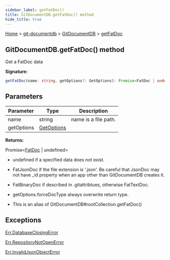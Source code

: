 ```yaml
---
sidebar_label: getFatDoc()
title: GitDocumentDB.getFatDoc() method
hide_title: true
---
```


[Home](./index.md) &gt; [git-documentdb](./git-documentdb.md) &gt; [GitDocumentDB](./git-documentdb.gitdocumentdb.md) &gt; [getFatDoc](./git-documentdb.gitdocumentdb.getfatdoc.md)

## GitDocumentDB.getFatDoc() method

Get a FatDoc data

<b>Signature:</b>

```typescript
getFatDoc(name: string, getOptions?: GetOptions): Promise<FatDoc | undefined>;
```

## Parameters

|  Parameter | Type | Description |
|  --- | --- | --- |
|  name | string | name is a file path. |
|  getOptions | [GetOptions](./git-documentdb.getoptions.md) |  |

<b>Returns:</b>

Promise&lt;[FatDoc](./git-documentdb.fatdoc.md) \| undefined&gt;

- undefined if a specified data does not exist.

- FatJsonDoc if the file extension is '.json'. Be careful that JsonDoc may not have \_id property when an app other than GitDocumentDB creates it.

- FatBinaryDoc if described in .gitattribtues, otherwise FatTextDoc.

- getOptions.forceDocType always overwrite return type.

- This is an alias of GitDocumentDB\#rootCollection.getFatDoc()

## Exceptions

[Err.DatabaseClosingError](./git-documentdb.err.databaseclosingerror.md)

[Err.RepositoryNotOpenError](./git-documentdb.err.repositorynotopenerror.md)

[Err.InvalidJsonObjectError](./git-documentdb.err.invalidjsonobjecterror.md)

